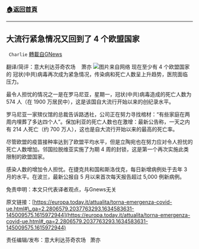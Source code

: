 ###  [:house:返回首頁](https://github.com/ourhimalayas/txt)
---


## 大流行紧急情况又回到了 4 个欧盟国家
` Charlie` [轉載自GNews](https://gnews.org/zh-hans/1607479/)

翻译/简评：意大利达芬奇农场    萧亦
![](https://assets.gnews.org/wp-content/uploads/2021/10/10211.jpg)图片来自网络
现在至少有 4 个欧盟国家的 冠状(中共)病毒再次成为紧急情况，传染病和死亡人数呈上升趋势，医院面临压力。

最令人担忧的情况之一是在罗马尼亚，星期一，冠状(中共)病毒造成的死亡人数为 574 人（在 1900 万居民中），这是该国自大流行开始以来的创纪录水平。

罗马尼亚一家殡仪馆的总裁告诉路透社，公司正在努力寻找棺材：“有些家庭在两周内埋葬了多达四个人”。保加利亚的死亡人数也在激增：最新公告称，一天之内有 214 人死亡（约 700 万人），这也是自大流行开始以来的最高的死亡率。

尽管欧盟的疫苗接种率达到了欧盟平均水平，但是立陶宛也在努力应对令人担忧的死亡人数增加。邻国拉脱维亚实施了为期 4 周的封锁，这是第一个再次实施此类限制的欧盟国家。

感染人数的增加令人担忧。在捷克共和国和斯洛伐克，每日新增病例处于去年 3 月的水平。在波兰，最新公报自 5 月以来首次每天报告超过 5,000 例新病例。

免责申明：本文只代表译者观点，与Gnews无关

原文链接：[https://europa.today.it/attualita/torna-emergenza-covid-ue.html#\_ga=2.2806579.2037763293.1634583631-145009575.1615972944](https://europa.today.it/attualita/torna-emergenza-covid-ue.html#_ga=2.2806579.2037763293.1634583631-145009575.1615972944)

责任编辑/发布：意大利达芬奇农场   萧亦
